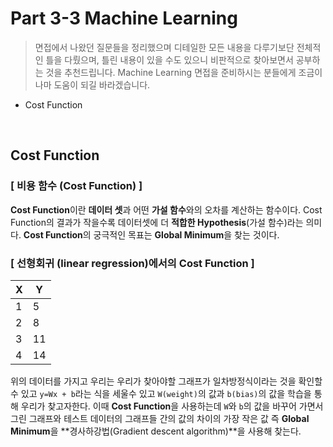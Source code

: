 # Part 3-3 Machine Learning

> 면접에서 나왔던 질문들을 정리했으며 디테일한 모든 내용을 다루기보단 전체적인 틀을 다뤘으며, 틀린 내용이 있을 수도 있으니 비판적으로 찾아보면서 공부하는 것을 추천드립니다. Machine Learning 면접을 준비하시는 분들에게 조금이나마 도움이 되길 바라겠습니다.

+ Cost Function

</br>

## Cost Function
### [ 비용 함수 (Cost Function) ]
**Cost Function**이란 **데이터 셋**과 어떤 **가설 함수**와의 오차를 계산하는 함수이다. Cost Function의 결과가 작을수록 데이터셋에 더 **적합한 Hypothesis**(가설 함수)라는 의미다. **Cost Function**의 궁극적인 목표는 **Global Minimum**을 찾는 것이다.

### [ 선형회귀 (linear regression)에서의 Cost Function ]

| X   | Y   |
| --- | --- |
| 1   | 5   |
| 2   | 8   |
| 3   | 11  |
| 4   | 14  | 

위의 데이터를 가지고 우리는 우리가 찾아야할 그래프가 일차방정식이라는 것을 확인할 수 있고 `y=Wx + b`라는 식을 세울수 있고 `W(weight)`의 값과 `b(bias)`의 값을 학습을 통해 우리가 찾고자한다. 이때 **Cost Function**을 사용하는데 `W`와 `b`의 값을 바꾸어 가면서 그린 그래프와 테스트 데이터의 그래프들 간의 값의 차이의 가장 작은 값 즉 **Global Minimum**을 **경사하강법(Gradient descent algorithm)**을 사용해 찾는다.
